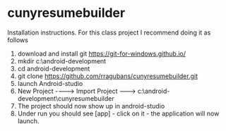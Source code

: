 # cunyresumebuilder
Installation instructions.
For this class project I recommend doing it as follows
1) download and install git https://git-for-windows.github.io/
2) mkdir c:\android-development
3) cd android-development
4) git clone https://github.com/rragubans/cunyresumebuilder.git
5) launch Android-studio
6) New Project ----> Import Project ---> c:\android-development\cunyresumebuilder
7) The project should now show up in android-studio
8) Under run you should see [app] - click on it - the application will now launch.
